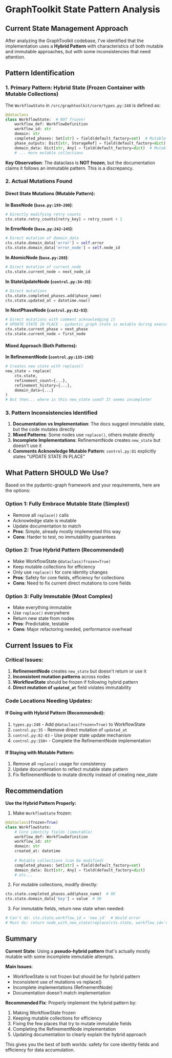 # GraphToolkit State Pattern Analysis

## Current State Management Approach

After analyzing the GraphToolkit codebase, I've identified that the implementation uses a **Hybrid Pattern** with characteristics of both mutable and immutable approaches, but with some inconsistencies that need attention.

## Pattern Identification

### 1. **Primary Pattern: Hybrid State (Frozen Container with Mutable Collections)**

The `WorkflowState` in `/src/graphtoolkit/core/types.py:248` is defined as:
```python
@dataclass
class WorkflowState:  # NOT frozen!
    workflow_def: WorkflowDefinition
    workflow_id: str
    domain: str
    completed_phases: Set[str] = field(default_factory=set)  # Mutable
    phase_outputs: Dict[str, StorageRef] = field(default_factory=dict)  # Mutable
    domain_data: Dict[str, Any] = field(default_factory=dict)  # Mutable
    # ... more mutable collections
```

**Key Observation**: The dataclass is **NOT frozen**, but the documentation claims it follows an immutable pattern. This is a discrepancy.

### 2. **Actual Mutations Found**

#### Direct State Mutations (Mutable Pattern):

**In BaseNode (`base.py:199-200`)**:
```python
# Directly modifying retry counts
ctx.state.retry_counts[retry_key] = retry_count + 1
```

**In ErrorNode (`base.py:242-245`)**:
```python
# Direct mutation of domain_data
ctx.state.domain_data['error'] = self.error
ctx.state.domain_data['error_node'] = self.node_id
```

**In AtomicNode (`base.py:288`)**:
```python
# Direct mutation of current_node
ctx.state.current_node = next_node_id
```

**In StateUpdateNode (`control.py:34-35`)**:
```python
# Direct mutations
ctx.state.completed_phases.add(phase_name)
ctx.state.updated_at = datetime.now()
```

**In NextPhaseNode (`control.py:82-83`)**:
```python
# Direct mutations with comment acknowledging it
# UPDATE STATE IN PLACE - pydantic_graph state is mutable during execution
ctx.state.current_phase = next_phase
ctx.state.current_node = first_node
```

#### Mixed Approach (Both Patterns):

**In RefinementNode (`control.py:135-150`)**:
```python
# Creates new state with replace()
new_state = replace(
    ctx.state,
    refinement_count={...},
    refinement_history={...},
    domain_data={...}
)
# But then... where is this new_state used? It seems incomplete!
```

### 3. **Pattern Inconsistencies Identified**

1. **Documentation vs Implementation**: The docs suggest immutable state, but the code mutates directly
2. **Mixed Patterns**: Some nodes use `replace()`, others mutate directly
3. **Incomplete Implementations**: RefinementNode creates `new_state` but doesn't use it
4. **Comments Acknowledge Mutable Pattern**: `control.py:81` explicitly states "UPDATE STATE IN PLACE"

## What Pattern SHOULD We Use?

Based on the pydantic-graph framework and your requirements, here are the options:

### Option 1: **Fully Embrace Mutable State** (Simplest)
- Remove all `replace()` calls
- Acknowledge state is mutable
- Update documentation to match
- **Pros**: Simple, already mostly implemented this way
- **Cons**: Harder to test, no immutability guarantees

### Option 2: **True Hybrid Pattern** (Recommended)
- Make WorkflowState `@dataclass(frozen=True)`
- Keep mutable collections for efficiency
- Only use `replace()` for core identity changes
- **Pros**: Safety for core fields, efficiency for collections
- **Cons**: Need to fix current direct mutations to core fields

### Option 3: **Fully Immutable** (Most Complex)
- Make everything immutable
- Use `replace()` everywhere
- Return new state from nodes
- **Pros**: Predictable, testable
- **Cons**: Major refactoring needed, performance overhead

## Current Issues to Fix

### Critical Issues:
1. **RefinementNode** creates `new_state` but doesn't return or use it
2. **Inconsistent mutation patterns** across nodes
3. **WorkflowState** should be frozen if following hybrid pattern
4. **Direct mutation of `updated_at`** field violates immutability

### Code Locations Needing Updates:

#### If Going with Hybrid Pattern (Recommended):
1. `types.py:248` - Add `@dataclass(frozen=True)` to WorkflowState
2. `control.py:35` - Remove direct mutation of `updated_at`
3. `control.py:82-83` - Use proper state update mechanism
4. `control.py:150+` - Complete the RefinementNode implementation

#### If Staying with Mutable Pattern:
1. Remove all `replace()` usage for consistency
2. Update documentation to reflect mutable state pattern
3. Fix RefinementNode to mutate directly instead of creating new_state

## Recommendation

**Use the Hybrid Pattern Properly:**

1. Make `WorkflowState` frozen:
```python
@dataclass(frozen=True)
class WorkflowState:
    # Core identity fields (immutable)
    workflow_def: WorkflowDefinition
    workflow_id: str
    domain: str
    created_at: datetime
    
    # Mutable collections (can be modified)
    completed_phases: Set[str] = field(default_factory=set)
    domain_data: Dict[str, Any] = field(default_factory=dict)
    # etc...
```

2. For mutable collections, modify directly:
```python
ctx.state.completed_phases.add(phase_name)  # OK
ctx.state.domain_data['key'] = value  # OK
```

3. For immutable fields, return new state when needed:
```python
# Can't do: ctx.state.workflow_id = 'new_id'  # Would error
# Must do: return node_with_new_state(replace(ctx.state, workflow_id='new_id'))
```

## Summary

**Current State**: Using a **pseudo-hybrid pattern** that's actually mostly mutable with some incomplete immutable attempts.

**Main Issues**:
- WorkflowState is not frozen but should be for hybrid pattern
- Inconsistent use of mutations vs replace()
- Incomplete implementations (RefinementNode)
- Documentation doesn't match implementation

**Recommended Fix**: Properly implement the hybrid pattern by:
1. Making WorkflowState frozen
2. Keeping mutable collections for efficiency
3. Fixing the few places that try to mutate immutable fields
4. Completing the RefinementNode implementation
5. Updating documentation to clearly explain the hybrid approach

This gives you the best of both worlds: safety for core identity fields and efficiency for data accumulation.
